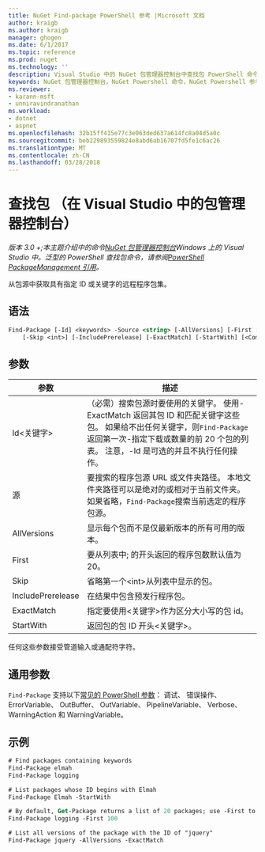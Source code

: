 ```yaml
---
title: NuGet Find-package PowerShell 参考 |Microsoft 文档
author: kraigb
ms.author: kraigb
manager: ghogen
ms.date: 6/1/2017
ms.topic: reference
ms.prod: nuget
ms.technology: ''
description: Visual Studio 中的 NuGet 包管理器控制台中查找包 PowerShell 命令参考。
keywords: NuGet 包管理器控制台，NuGet Powershell 命令，NuGet Powershell 参考，查找包
ms.reviewer:
- karann-msft
- unniravindranathan
ms.workload:
- dotnet
- aspnet
ms.openlocfilehash: 32b15ff415e77c3e063ded637a614fc8a04d5a0c
ms.sourcegitcommit: beb229893559824e8abd6ab16707fd5fe1c6ac26
ms.translationtype: MT
ms.contentlocale: zh-CN
ms.lasthandoff: 03/28/2018
---
```

# <a name="find-package-package-manager-console-in-visual-studio"></a>查找包 （在 Visual Studio 中的包管理器控制台）

*版本 3.0 +;本主题介绍中的命令[NuGet 包管理器控制台](package-manager-console.md)Windows 上的 Visual Studio 中。泛型的 PowerShell 查找包命令，请参阅[PowerShell PackageManagement 引用](/powershell/module/packagemanagement/?view=powershell-6)。*

从包源中获取具有指定 ID 或关键字的远程程序包集。

## <a name="syntax"></a>语法

```ps
Find-Package [-Id] <keywords> -Source <string> [-AllVersions] [-First [<int>]]
    [-Skip <int>] [-IncludePrerelease] [-ExactMatch] [-StartWith] [<CommonParameters>]
```

## <a name="parameters"></a>参数

| 参数 | 描述 |
| --- | --- |
| Id&lt;关键字&gt; | （必需）搜索包源时要使用的关键字。 使用-ExactMatch 返回其包 ID 和匹配关键字这些包。 如果给不出任何关键字，则`Find-Package`返回第一次-指定下载或数量的前 20 个包的列表。 注意，-Id 是可选的并且不执行任何操作。 |
| 源 | 要搜索的程序包源 URL 或文件夹路径。 本地文件夹路径可以是绝对的或相对于当前文件夹。 如果省略，`Find-Package`搜索当前选定的程序包源。 |
| AllVersions | 显示每个包而不是仅最新版本的所有可用的版本。 |
| First | 要从列表中; 的开头返回的程序包数默认值为 20。 |
| Skip | 省略第一个&lt;int&gt;从列表中显示的包。  |
| IncludePrerelease | 在结果中包含预发行程序包。 |
| ExactMatch | 指定要使用&lt;关键字&gt;作为区分大小写的包 id。 |
| StartWith | 返回包的包 ID 开头&lt;关键字&gt;。 |

任何这些参数接受管道输入或通配符字符。

## <a name="common-parameters"></a>通用参数

`Find-Package` 支持以下[常见的 PowerShell 参数](http://go.microsoft.com/fwlink/?LinkID=113216)： 调试、 错误操作、 ErrorVariable、 OutBuffer、 OutVariable、 PipelineVariable、 Verbose、 WarningAction 和 WarningVariable。

## <a name="examples"></a>示例

```ps
# Find packages containing keywords
Find-Package elmah
Find-Package logging

# List packages whose ID begins with Elmah
Find-Package Elmah -StartWith

# By default, Get-Package returns a list of 20 packages; use -First to show more
Find-Package logging -First 100

# List all versions of the package with the ID of "jquery"
Find-Package jquery -AllVersions -ExactMatch
```

